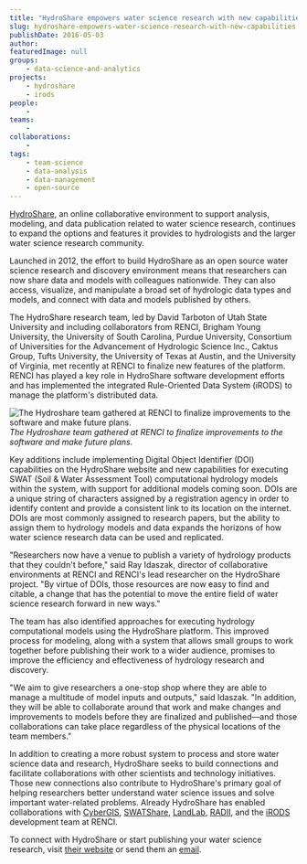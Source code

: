 ```yaml
---
title: "HydroShare empowers water science research with new capabilities"
slug: hydroshare-empowers-water-science-research-with-new-capabilities
publishDate: 2016-05-03
author: 
featuredImage: null
groups:
    - data-science-and-analytics
projects:
    - hydroshare
    - irods 
people:
    - 
teams: 
    - 
collaborations:
    - 
tags:
    - team-science
    - data-analysis
    - data-management
    - open-source
---
```

[HydroShare](https://www.hydroshare.org/), an online collaborative environment to support analysis, modeling, and data publication related to water science research, continues to expand the options and features it provides to hydrologists and the larger water science research community.

Launched in 2012, the effort to build HydroShare as an open source water science research and discovery environment means that researchers can now share data and models with colleagues nationwide. They can also access, visualize, and manipulate a broad set of hydrologic data types and models, and connect with data and models published by others.

The HydroShare research team, led by David Tarboton of Utah State University and including collaborators from RENCI, Brigham Young University, the University of South Carolina, Purdue University, Consortium of Universities for the Advancement of Hydrologic Science Inc., Caktus Group, Tufts University, the University of Texas at Austin, and the University of Virginia, met recently at RENCI to finalize new features of the platform. RENCI has played a key role in HydroShare software development efforts and has implemented the integrated Rule-Oriented Data System (iRODS) to manage the platform's distributed data.

![The Hydroshare team gathered at RENCI to finalize improvements to the software and make future plans.](https://renci.org/wp-content/uploads/2016/05/group_large-1024x670.jpg)  
_The Hydroshare team gathered at RENCI to finalize improvements to the software and make future plans._

Key additions include implementing Digital Object Identifier (DOI) capabilities on the HydroShare website and new capabilities for executing SWAT (Soil & Water Assessment Tool) computational hydrology models within the system, with support for additional models coming soon. DOIs are a unique string of characters assigned by a registration agency in order to identify content and provide a consistent link to its location on the internet. DOIs are most commonly assigned to research papers, but the ability to assign them to hydrology models and data expands the horizons of how water science research data can be used and replicated.

"Researchers now have a venue to publish a variety of hydrology products that they couldn't before," said Ray Idaszak, director of collaborative environments at RENCI and RENCI's lead researcher on the HydroShare project. "By virtue of DOIs, those resources are now easy to find and citable, a change that has the potential to move the entire field of water science research forward in new ways."

The team has also identified approaches for executing hydrology computational models using the HydroShare platform. This improved process for modeling, along with a system that allows small groups to work together before publishing their work to a wider audience, promises to improve the efficiency and effectiveness of hydrology research and discovery.

"We aim to give researchers a one-stop shop where they are able to manage a multitude of model inputs and outputs," said Idaszak. "In addition, they will be able to collaborate around that work and make changes and improvements to models before they are finalized and published—and those collaborations can take place regardless of the physical locations of the team members."

In addition to creating a more robust system to process and store water science data and research, HydroShare seeks to build connections and facilitate collaborations with other scientists and technology initiatives. Those new connections also contribute to HydroShare's primary goal of helping researchers better understand water science issues and solve important water-related problems. Already HydroShare has enabled collaborations with [CyberGIS](http://cybergis.cigi.uiuc.edu/cyberGISwiki/doku.php), [SWATShare](https://mygeohub.org/groups/water-hub), [LandLab](http://landlab.github.io/#/), [RADII](https://renci.org/radii/), and the [iRODS](http://irods.org/) development team at RENCI.

To connect with HydroShare or start publishing your water science research, visit [their website](https://www.hydroshare.org/) or send them an [email](mailto:support@hydroshare.org).